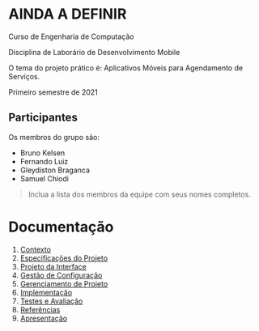 # AINDA A DEFINIR

Curso de Engenharia de Computação

Disciplina de Laborário de Desenvolvimento Mobile

O tema do projeto prático é: Aplicativos Móveis para Agendamento de Serviços.

Primeiro semestre de 2021

## Participantes

Os membros do grupo são: 
- Bruno Kelsen
- Fernando Luiz
- Gleydiston Braganca
- Samuel Chiodi

> Inclua a lista dos membros da equipe com seus nomes completos.

# Documentação

1. [Contexto](docs/1-Contexto.md)
2. [Especificações do Projeto](docs/2-Especificação.md)
3. [Projeto da Interface](docs/3-Interface.md)
4. [Gestão de Configuração](docs/4-Gestão-Configuração.md)
5. [Gerenciamento de Projeto](docs/5-Gerenciamento-Projeto.md)
6. [Implementação](docs/6-Implementação.md)
7. [Testes e Avaliação](docs/7-Testes.md)
8. [Referências](docs/8-Referências.md)
9. [Apresentação](docs/9-Apresentação.md)
